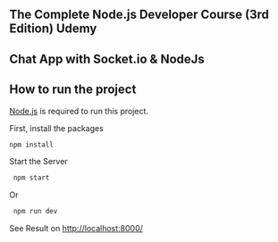 ## The Complete Node.js Developer Course (3rd Edition) Udemy

## Chat App with Socket.io & NodeJs

## How to run the project

[Node.js](https://nodejs.org/) is required to run this project.

First, install the packages

```bash
npm install
```

Start the Server

```bash
 npm start
```

Or

```bash
 npm run dev
```

See Result on [http://localhost:8000/](http://localhost:8000/)